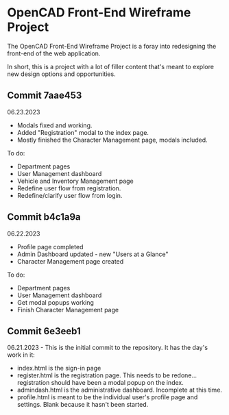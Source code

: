 # OpenCAD Front-End Wireframe Project

The OpenCAD Front-End Wireframe Project is a foray into redesigning the front-end of the web application.

In short, this is a project with a lot of filler content that's meant to explore new design options and opportunities.


## Commit 7aae453

06.23.2023

- Modals fixed and working.
- Added "Registration" modal to the index page.
- Mostly finished the Character Management page, modals included.

To do:
- Department pages
- User Management dashboard
- Vehicle and Inventory Management page
- Redefine user flow from registration.
- Redefine/clarify user flow from login.

## Commit b4c1a9a

06.22.2023

- Profile page completed
- Admin Dashboard updated - new "Users at a Glance"
- Character Management page created

To do:
- Department pages
- User Management dashboard
- Get modal popups working
- Finish Character Management page

## Commit 6e3eeb1

06.21.2023 - This is the initial commit to the repository. It has the day's work in it:

- index.html is the sign-in page
- register.html is the registration page. This needs to be redone... registration should have been a modal popup on the index.
- admindash.html is the administrative dashboard. Incomplete at this time.
- profile.html is meant to be the individual user's profile page and settings. Blank because it hasn't been started.